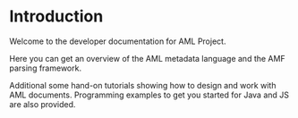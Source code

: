 # Introduction

Welcome to the developer documentation for AML Project.

Here you can get an overview of the AML metadata language and the AMF parsing framework.

Additional some hand-on tutorials showing how to design and work with AML documents. Programming examples to get you started for Java and JS are also provided.
